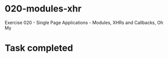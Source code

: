 # 020-modules-xhr
Exercise 020 - Single Page Applications - Modules, XHRs and Callbacks, Oh My
# Task completed
